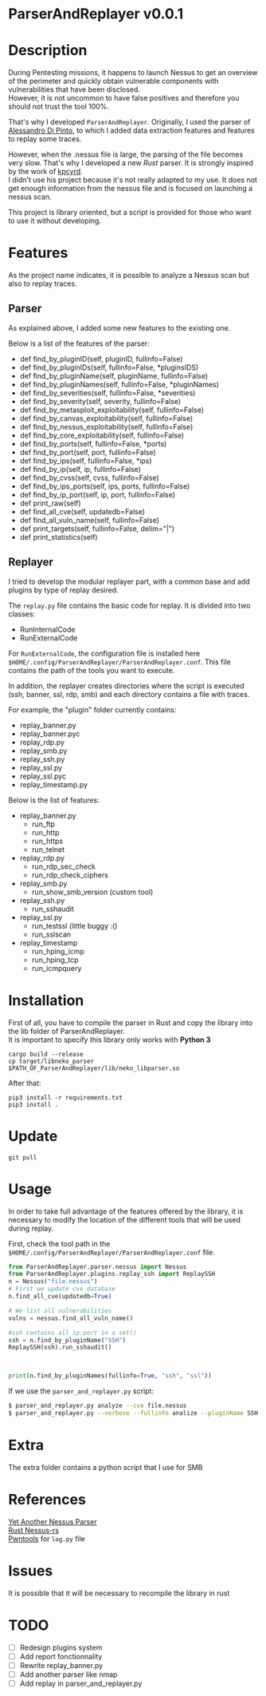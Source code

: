 # ParserAndReplayer v0.0.1
# Description
During Pentesting missions, it happens to launch Nessus to get an overview of the perimeter and quickly obtain vulnerable components with vulnerabilities that have been disclosed.   
However, it is not uncommon to have false positives and therefore you should not trust the tool 100%.

That's why I developed `ParserAndReplayer`. Originally, I used the parser of [Alessandro Di Pinto](https://github.com/adipinto/yet-another-nessus-parser), to which I added data extraction features and features to replay some traces.

However, when the .nessus file is large, the parsing of the file becomes very slow. That's why I developed a new *Rust* parser. It is strongly inspired by the work of [kpcyrd](https://github.com/kpcyrd/nessus-rs).   
I didn't use his project because it's not really adapted to my use. It does not get enough information from the nessus file and is focused on launching a nessus scan. 


This project is library oriented, but a script is provided for those who want to use it without developing. 

# Features
As the project name indicates, it is possible to analyze a Nessus scan but also to replay traces.

## Parser
As explained above, I added some new features to the existing one.

Below is a list of the features of the parser:
* def find_by_pluginID(self, pluginID, fullinfo=False)
* def find_by_pluginIDs(self, fullinfo=False, *pluginsIDS)
* def find_by_pluginName(self, pluginName, fullinfo=False)
* def find_by_pluginNames(self, fullinfo=False, *pluginNames)
* def find_by_severities(self, fullinfo=False, *severities)
* def find_by_severity(self, severity, fullinfo=False)
* def find_by_metasploit_exploitability(self, fullinfo=False)
* def find_by_canvas_exploitability(self, fullinfo=False)
* def find_by_nessus_exploitability(self, fullinfo=False)
* def find_by_core_exploitability(self, fullinfo=False)
* def find_by_ports(self, fullinfo=False, *ports)
* def find_by_port(self, port, fullinfo=False)
* def find_by_ips(self, fullinfo=False, *ips)
* def find_by_ip(self, ip, fullinfo=False)
* def find_by_cvss(self, cvss, fullinfo=False)
* def find_by_ips_ports(self, ips, ports, fullinfo=False)
* def find_by_ip_port(self, ip, port, fullinfo=False)
* def print_raw(self)
* def find_all_cve(self, updatedb=False)
* def find_all_vuln_name(self, fullinfo=False)
* def print_targets(self, fullinfo=False, delim="|")
* def print_statistics(self)

## Replayer
I tried to develop the modular replayer part, with a common base and add plugins by type of replay desired.

The `replay.py` file contains the basic code for replay. It is divided into two classes:
* RunInternalCode
* RunExternalCode

For `RunExternalCode`, the configuration file is installed here `$HOME/.config/ParserAndReplayer/ParserAndReplayer.conf`. This file contains the path of the tools you want to execute.


In addition, the replayer creates directories where the script is executed (ssh, banner, ssl, rdp, smb) and each directory contains a file with traces.

For example, the "plugin" folder currently contains:
* replay_banner.py
* replay_banner.pyc
* replay_rdp.py
* replay_smb.py
* replay_ssh.py
* replay_ssl.py
* replay_ssl.pyc
* replay_timestamp.py

Below is the list of features:
* replay_banner.py
    * run_ftp
    * run_http
    * run_https
    * run_telnet
* replay_rdp.py
    * run_rdp_sec_check
    * run_rdp_check_ciphers
* replay_smb.py
    * run_show_smb_version (custom tool)
* replay_ssh.py
    * run_sshaudit
* replay_ssl.py
    * run_testssl (little buggy :()
    * run_sslscan
* replay_timestamp
    * run_hping_icmp
    * run_hping_tcp
    * run_icmpquery

# Installation
First of all, you have to compile the parser in Rust and copy the library into the lib folder of ParserAndReplayer.  
It is important to specify this library only works with **Python 3** 
```
cargo build --release
cp target/libneko_parser $PATH_OF_ParserAndReplayer/lib/neko_libparser.so
```

After that:
```
pip3 install -r requirements.txt
pip3 install .
```

# Update

```
git pull
```

# Usage
In order to take full advantage of the features offered by the library, it is necessary to modify the location of the different tools that will be used during replay.  
  
First, check the tool path in the `$HOME/.config/ParserAndReplayer/ParserAndReplayer.conf` file.

```python
from ParserAndReplayer.parser.nessus import Nessus
from ParserAndReplayer.plugins.replay_ssh import ReplaySSH
n = Nessus("file.nessus")
# First we update cve database
n.find_all_cve(updatedb=True)

# We list all vulnerabilities
vulns = nessus.find_all_vuln_name()

#ssh contains all ip:port in a set()
ssh = n.find_by_pluginName("SSH")
ReplaySSH(ssh).run_sshaudit()



print(n.find_by_pluginNames(fullinfo=True, "ssh", "ssl"))
```

If we use the `parser_and_replayer.py` script:
```bash
$ parser_and_replayer.py analyze --cve file.nessus
$ parser_and_replayer.py --verbose --fullinfo analize --pluginName SSH RDP file.nessus
```

# Extra
The extra folder contains a python script that I use for SMB

# References
[Yet Another Nessus Parser](https://github.com/adipinto/yet-another-nessus-parser)  
[Rust Nessus-rs](https://github.com/kpcyrd/nessus-rs)  
[Pwntools](https://github.com/Gallopsled/pwntools) for `log.py` file

# Issues
It is possible that it will be necessary to recompile the library in rust

# TODO
- [ ] Redesign plugins system  
- [ ] Add report fonctionnality  
- [ ] Rewrite replay_banner.py  
- [ ] Add another parser like nmap  
- [ ] Add replay in parser_and_replayer.py
